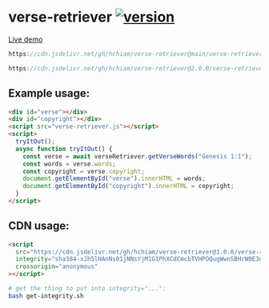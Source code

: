 # verse-retriever [![version](https://img.shields.io/github/release/hchiam/verse-retriever?style=flat-square)](https://github.com/hchiam/verse-retriever/releases)

[Live demo](https://codepen.io/hchiam/pen/WNxWXOP)

```js
https://cdn.jsdelivr.net/gh/hchiam/verse-retriever@main/verse-retriever.js
```

```js
https://cdn.jsdelivr.net/gh/hchiam/verse-retriever@2.0.0/verse-retriever.js
```

## Example usage:

```html
<div id="verse"></div>
<div id="copyright"></div>
<script src="verse-retriever.js"></script>
<script>
  tryItOut();
  async function tryItOut() {
    const verse = await verseRetriever.getVerseWords("Genesis 1:1");
    const words = verse.words;
    const copyright = verse.copyright;
    document.getElementById("verse").innerHTML = words;
    document.getElementById("copyright").innerHTML = copyright;
  }
</script>
```

## CDN usage:

```html
<script
  src="https://cdn.jsdelivr.net/gh/hchiam/verse-retriever@1.0.0/verse-retriever.js"
  integrity="sha384-xJh5lHAnNs01jNNsYjM1G1PhXCdCmcbTVHPOQugWwnSBHrW0E3nbJaZ8GczwE2qr"
  crossorigin="anonymous"
></script>
```

```bash
# get the thing to put into integrity="...":
bash get-integrity.sh
```
